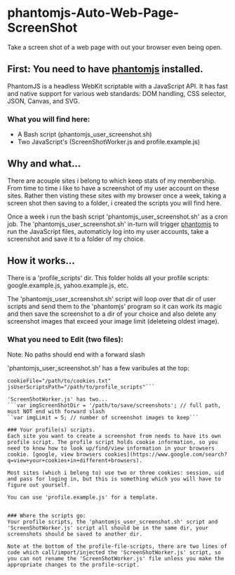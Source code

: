 # phantomjs-Auto-Web-Page-ScreenShot
Take a screen shot of a web page with out your browser even being open.

## First: You need to have [phantomjs](http://phantomjs.org/) installed.
PhantomJS is a headless WebKit scriptable with a JavaScript API. It has fast and native support for various web standards: DOM handling, CSS selector, JSON, Canvas, and SVG.

### What you will find here:
* A Bash script (phantomjs_user_screenshot.sh)
* Two JavaScript's (ScreenShotWorker.js and profile.example.js)

## Why and what...
There are acouple sites i belong to which keep stats of my membership. From time to time i like to have a screenshot of my user account on these sites. Rather then visting these sites with my browser once a week, taking a screen shot then saving to a folder, i created the scripts you will find here.

Once a week i run the bash script 'phantomjs_user_screenshot.sh' as a cron job. The 'phantomjs_user_screenshot.sh' in-turn will trigger [phantomjs](http://phantomjs.org/) to run the JavaScript files, automaticly log into my user accounts, take a screenshot and save it to a folder of my choice.

## How it works...
There is a 'profile_scripts' dir. This folder holds all your profile scripts: google.example.js, yahoo.example.js, etc.

The 'phantomjs_user_screenshot.sh' script will loop over that dir of user scripts and send them to the 'phantomjs' program so it can work its magic and then save the screenshot to a dir of your choice and also delete any screenshot images that exceed your image limit (deleteing oldest image).

### What you need to Edit (two files):
Note: No paths should end with a forward slash

'phantomjs_user_screenshot.sh' has a few varibules at the top:
```phantomjsFile="/path/to/phantomjs/bin/phantomjs"
cookieFile="/path/to/cookies.txt"
jsUserScriptsPath="/path/to/profile_scripts"```

'ScreenShotWorker.js' has two...
```var imgScreenShotDir = '/path/to/save/screenshots'; // full path, must NOT end with forward slash
``var imgLimit = 5; // number of screenshot images to keep```

### Your profile(s) scripts.
Each site you want to create a screenshot from needs to have its own profile script. The profile script holds cookie information, so you need to know how to look up/find/view information in your browsers cookie. [google, view browsers cookies](https://www.google.com/search?q=view+your+cookies+in+different+browsers).

Most sites (which i belong to) use two or three cookies: session, uid and pass for loging in, but this is something which you will have to figure out yourself.

You can use 'profile.example.js' for a template.


### Where the scripts go:
Your profile scripts, the 'phantomjs_user_screenshot.sh' script and 'ScreenShotWorker.js' script all should be in the same dir, your screenshots should be saved to another dir.

Note at the bottom of the profile-file-scripts, there are two lines of code which call/import/injected the 'ScreenShotWorker.js' script, so you can not rename the 'ScreenShotWorker.js' file unless you make the appropriate changes to the profile-script.





